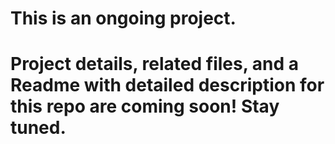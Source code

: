 # This is an ongoing project.
# Project details, related files, and a Readme with detailed description for this repo are coming soon! Stay tuned. 